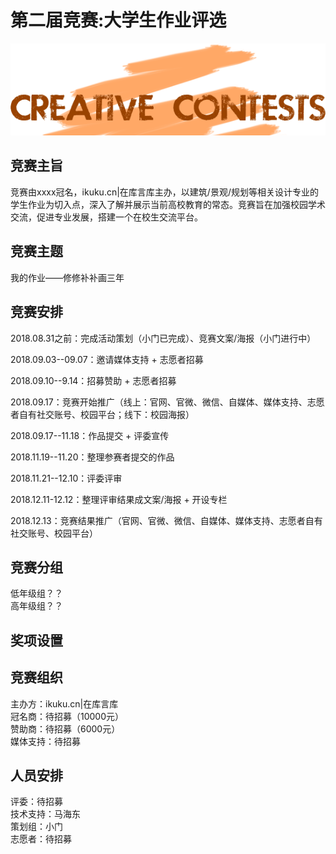 # 第二届竞赛:大学生作业评选 

![大学生作业评选](/images/zypb02.png)

## 竞赛主旨  

竞赛由xxxx冠名，ikuku.cn|在库言库主办，以建筑/景观/规划等相关设计专业的学生作业为切入点，深入了解并展示当前高校教育的常态。竞赛旨在加强校园学术交流，促进专业发展，搭建一个在校生交流平台。  

## 竞赛主题  

我的作业——修修补补画三年  

## 竞赛安排  

2018.08.31之前：完成活动策划（小门已完成）、竞赛文案/海报（小门进行中）  

2018.09.03--09.07：邀请媒体支持 + 志愿者招募  

2018.09.10--9.14：招募赞助 + 志愿者招募  

2018.09.17：竞赛开始推广（线上：官网、官微、微信、自媒体、媒体支持、志愿者自有社交账号、校园平台；线下：校园海报）  

2018.09.17--11.18：作品提交 + 评委宣传  

2018.11.19--11.20：整理参赛者提交的作品  

2018.11.21--12.10：评委评审  

2018.12.11-12.12：整理评审结果成文案/海报 + 开设专栏  

2018.12.13：竞赛结果推广（官网、官微、微信、自媒体、媒体支持、志愿者自有社交账号、校园平台）  

## 竞赛分组  

低年级组？？  
高年级组？？  

## 奖项设置  

## 竞赛组织  

主办方：ikuku.cn|在库言库  
冠名商：待招募（10000元）  
赞助商：待招募（6000元）  
媒体支持：待招募  

## 人员安排  

评委：待招募  
技术支持：马海东  
策划组：小门  
志愿者：待招募  



